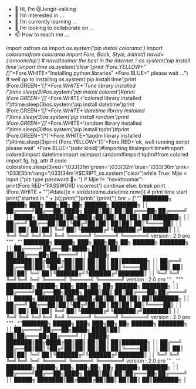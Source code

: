 - 👋 Hi, I’m @Jengir-vaiking
- 👀 I’m interested in ...
- 🌱 I’m currently learning ...
- 💞️ I’m looking to collaborate on ...
- 📫 How to reach me ...

<!---
Jengir-vaiking/Jengir-vaiking is a ✨ special ✨ repository because its `README.md` (this file) appears on your GitHub profile.
You can click the Preview link to take a look at your changes.
--->
import osfrom os import *os.system('pip install colorama') import coloramafrom colorama import Fore, Back, Style, initinit() navid= ('amoonchip') # navidtoomar the best in the internet :⁾ os.system('pip install time')import time os.system('clear')print (Fore.YELLOW+"[*]"+Fore.WHITE+"Installing python libraries" +Fore.BLUE+" please wait ...") # well go to installing os.system('pip install time')print (Fore.GREEN+'[*]'+Fore.WHITE+'Time library installed !')time.sleep(3)#os.system('pip install colored')#print (Fore.GREEN+'[*]'+Fore.WHITE+'colored library installed !')#time.sleep(3)os.system('pip install datetime')print (Fore.GREEN+'[*]'+Fore.WHITE+'datetime library installed !')time.sleep(3)os.system('pip install random')print (Fore.GREEN+'[*]'+Fore.WHITE+'random library installed !')time.sleep(3)#os.system('pip install tqdm')#print (Fore.GREEN+'[*]'+Fore.WHITE+'taqdm library installed !')#time.sleep(3)print (Fore.YELLOW+'[!]'+Fore.RED+'ok, well running script please wait' +Fore.BLUE+'(sabr kinid)')#importing libsimport time#import coloredimport datetimeimport osimport random#import tqdm#from colored import fg, bg, attr # code colorstime.sleep(3)red='\033[31m'green='\033[32m'blue='\033[36m'pink='\033[35m'rang='\033[34m'#$CRIPT_os.system("clear")while True: Mjie = input ("plz type password 🔑> ") if Mjie != "navidtoomar": print(Fore.RED+'PASSWORD incorrect') continue else: break print (Fore.WHITE + "")#date()x = str(datetime.datetime.now()) # print time start print("started in " + (x))print('')print('')print('') bnr = [""" ███████╗ █████╗ ███╗ ███╗██╗ ██╗ ██████╗ ███████╗ ││ ██╔════╝██╔══██╗████╗ ████║██║ ██║██╔═══██╗██╔════╝ ││ █████╗ ███████║██╔████╔██║██║ ██║██║ ██║███████╗ ││ ██╔══╝ ██╔══██║██║╚██╔╝██║██║ ██║██║ ██║╚════██║ ││ ██║ ██║ ██║██║ ╚═╝ ██║╚██████╔╝╚██████╔╝███████║ ││ ╚═╝ ╚═╝ ╚═╝╚═╝ ╚═╝ ╚═════╝ ╚═════╝ ╚══════╝ version : 2.0 pro """ , ''' ███████╗ █████╗ ███╗ ███╗██╗ ██╗ ██████╗ ███████╗ ││ ██╔════╝██╔══██╗████╗ ████║██║ ██║██╔═══██╗██╔════╝ ││ █████╗ ███████║██╔████╔██║██║ ██║██║ ██║███████╗ ││ ██╔══╝ ██╔══██║██║╚██╔╝██║██║ ██║██║ ██║╚════██║ ││ ██║ ██║ ██║██║ ╚═╝ ██║╚██████╔╝╚██████╔╝███████║ ││ ╚═╝ ╚═╝ ╚═╝╚═╝ ╚═╝ ╚═════╝ ╚═════╝ ╚══════╝ version : 2.0 pro ''' , """ ███████╗ █████╗ ███╗ ███╗██╗ ██╗ ██████╗ ███████╗ ││ ██╔════╝██╔══██╗████╗ ████║██║ ██║██╔═══██╗██╔════╝ ││ █████╗ ███████║██╔████╔██║██║ ██║██║ ██║███████╗ ││ ██╔══╝ ██╔══██║██║╚██╔╝██║██║ ██║██║ ██║╚════██║ ││ ██║ ██║ ██║██║ ╚═╝ ██║╚██████╔╝╚██████╔╝███████║ ││ ╚═╝ ╚═╝ ╚═╝╚═╝ ╚═╝ ╚═════╝ ╚═════╝ ╚══════╝ version : 2.0 pro """ , '''███████╗ █████╗ ███╗ ███╗██╗ ██╗ ██████╗ ███████╗ ││ ██╔════╝██╔══██╗████╗ ████║██║ ██║██╔═══██╗██╔════╝ ││ █████╗ ███████║██╔████╔██║██║ ██║██║ ██║███████╗ ││ ██╔══╝ ██╔══██║██║╚██╔╝██║██║ ██║██║ ██║╚════██║ ││ ██║ ██║ ██║██║ ╚═╝ ██║╚██████╔╝╚██████╔╝███████║ ││ ╚═╝ ╚═╝ ╚═╝╚═╝ ╚═╝ ╚═════╝ ╚═════╝ ╚══════╝ version : 2.0 pro ''' , ''' ███████╗ █████╗ ███╗ ███╗██╗ ██╗ ██████╗ ███████╗ ││ ██╔════╝██╔══██╗████╗ ████║██║ ██║██╔═══██╗██╔════╝ ││ █████╗ ███████║██╔████╔██║██║ ██║██║ ██║███████╗ │

